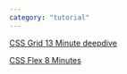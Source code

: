 ```yaml
---
category: "tutorial"
---
```


[CSS Grid 13 Minute deepdive](https://www.youtube.com/watch?v=EiNiSFIPIQE)


[CSS Flex 8 Minutes](https://www.youtube.com/watch?v=phWxA89Dy94)